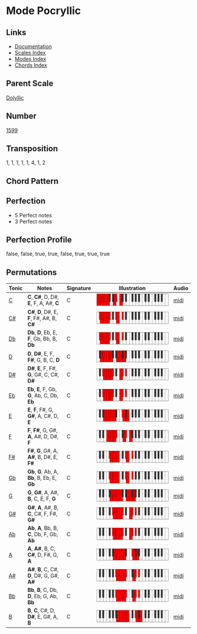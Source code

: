 # Mode Pocryllic

## Links

- [Documentation](README.md)
- [Scales Index](Scales.md)
- [Modes Index](Modes.md)
- [Chords Index](Chords.md)

## Parent Scale

[Dolyllic](ScaleDolyllic.md)

## Number

[1599](https://ianring.com/musictheory/scales/1599)

## Transposition

1, 1, 1, 1, 1, 4, 1, 2

## Chord Pattern



## Perfection

- 5 Perfect notes
- 3 Perfect notes

## Perfection Profile

false, false, true, true, false, true, true, true

## Permutations

| Tonic | Notes | Signature | Illustration | Audio |
|-------|-------|-----------|--------------|-------|
| [C](ModeCNaturalPocryllic.md) | **C**, **C#**, D, D#, **E**, F, A, A#, **C** | C | ![CNaturalPocryllic](ModeCNaturalPocryllic.png) | [midi](https://github.com/edipermadi/music/blob/main/docs/ModeCNaturalPocryllic.mid?raw=true) |
| [C#](ModeCSharpPocryllic.md) | **C#**, **D**, D#, E, **F**, F#, A#, B, **C#** | C | ![CSharpPocryllic](ModeCSharpPocryllic.png) | [midi](https://github.com/edipermadi/music/blob/main/docs/ModeCSharpPocryllic.mid?raw=true) |
| [Db](ModeDFlatPocryllic.md) | **Db**, **D**, Eb, E, **F**, Gb, Bb, B, **Db** | C | ![DFlatPocryllic](ModeDFlatPocryllic.png) | [midi](https://github.com/edipermadi/music/blob/main/docs/ModeDFlatPocryllic.mid?raw=true) |
| [D](ModeDNaturalPocryllic.md) | **D**, **D#**, E, F, **F#**, G, B, C, **D** | C | ![DNaturalPocryllic](ModeDNaturalPocryllic.png) | [midi](https://github.com/edipermadi/music/blob/main/docs/ModeDNaturalPocryllic.mid?raw=true) |
| [D#](ModeDSharpPocryllic.md) | **D#**, **E**, F, F#, **G**, G#, C, C#, **D#** | C | ![DSharpPocryllic](ModeDSharpPocryllic.png) | [midi](https://github.com/edipermadi/music/blob/main/docs/ModeDSharpPocryllic.mid?raw=true) |
| [Eb](ModeEFlatPocryllic.md) | **Eb**, **E**, F, Gb, **G**, Ab, C, Db, **Eb** | C | ![EFlatPocryllic](ModeEFlatPocryllic.png) | [midi](https://github.com/edipermadi/music/blob/main/docs/ModeEFlatPocryllic.mid?raw=true) |
| [E](ModeENaturalPocryllic.md) | **E**, **F**, F#, G, **G#**, A, C#, D, **E** | C | ![ENaturalPocryllic](ModeENaturalPocryllic.png) | [midi](https://github.com/edipermadi/music/blob/main/docs/ModeENaturalPocryllic.mid?raw=true) |
| [F](ModeFNaturalPocryllic.md) | **F**, **F#**, G, G#, **A**, A#, D, D#, **F** | C | ![FNaturalPocryllic](ModeFNaturalPocryllic.png) | [midi](https://github.com/edipermadi/music/blob/main/docs/ModeFNaturalPocryllic.mid?raw=true) |
| [F#](ModeFSharpPocryllic.md) | **F#**, **G**, G#, A, **A#**, B, D#, E, **F#** | C | ![FSharpPocryllic](ModeFSharpPocryllic.png) | [midi](https://github.com/edipermadi/music/blob/main/docs/ModeFSharpPocryllic.mid?raw=true) |
| [Gb](ModeGFlatPocryllic.md) | **Gb**, **G**, Ab, A, **Bb**, B, Eb, E, **Gb** | C | ![GFlatPocryllic](ModeGFlatPocryllic.png) | [midi](https://github.com/edipermadi/music/blob/main/docs/ModeGFlatPocryllic.mid?raw=true) |
| [G](ModeGNaturalPocryllic.md) | **G**, **G#**, A, A#, **B**, C, E, F, **G** | C | ![GNaturalPocryllic](ModeGNaturalPocryllic.png) | [midi](https://github.com/edipermadi/music/blob/main/docs/ModeGNaturalPocryllic.mid?raw=true) |
| [G#](ModeGSharpPocryllic.md) | **G#**, **A**, A#, B, **C**, C#, F, F#, **G#** | C | ![GSharpPocryllic](ModeGSharpPocryllic.png) | [midi](https://github.com/edipermadi/music/blob/main/docs/ModeGSharpPocryllic.mid?raw=true) |
| [Ab](ModeAFlatPocryllic.md) | **Ab**, **A**, Bb, B, **C**, Db, F, Gb, **Ab** | C | ![AFlatPocryllic](ModeAFlatPocryllic.png) | [midi](https://github.com/edipermadi/music/blob/main/docs/ModeAFlatPocryllic.mid?raw=true) |
| [A](ModeANaturalPocryllic.md) | **A**, **A#**, B, C, **C#**, D, F#, G, **A** | C | ![ANaturalPocryllic](ModeANaturalPocryllic.png) | [midi](https://github.com/edipermadi/music/blob/main/docs/ModeANaturalPocryllic.mid?raw=true) |
| [A#](ModeASharpPocryllic.md) | **A#**, **B**, C, C#, **D**, D#, G, G#, **A#** | C | ![ASharpPocryllic](ModeASharpPocryllic.png) | [midi](https://github.com/edipermadi/music/blob/main/docs/ModeASharpPocryllic.mid?raw=true) |
| [Bb](ModeBFlatPocryllic.md) | **Bb**, **B**, C, Db, **D**, Eb, G, Ab, **Bb** | C | ![BFlatPocryllic](ModeBFlatPocryllic.png) | [midi](https://github.com/edipermadi/music/blob/main/docs/ModeBFlatPocryllic.mid?raw=true) |
| [B](ModeBNaturalPocryllic.md) | **B**, **C**, C#, D, **D#**, E, G#, A, **B** | C | ![BNaturalPocryllic](ModeBNaturalPocryllic.png) | [midi](https://github.com/edipermadi/music/blob/main/docs/ModeBNaturalPocryllic.mid?raw=true) |
